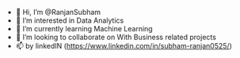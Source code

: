 - 👋 Hi, I’m @RanjanSubham
- 👀 I’m interested in Data Analytics 
- 🌱 I’m currently learning Machine Learning
- 💞️ I’m looking to collaborate on  With Business related projects 
- 📫 by linkedIN (https://www.linkedin.com/in/subham-ranjan0525/)

<!---
RanjanSubham/RanjanSubham is a ✨ special ✨ repository because its `README.md` (this file) appears on your GitHub profile.
You can click the Preview link to take a look at your changes.
--->
